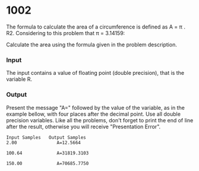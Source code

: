 # 1002

The formula to calculate the area of a circumference is defined as A = π . R2.
Considering to this problem that π = 3.14159:

Calculate the area using the formula given in the problem description.

### Input
The input contains a value of floating point (double precision), that is the variable R.

### Output
Present the message "A=" followed by the value of the variable, as in the example bellow, with four places after the decimal point. Use all double precision variables. Like all the problems, don't forget to print the end of line after the result, otherwise you will receive "Presentation Error".

```
Input Samples	Output Samples
2.00               A=12.5664

100.64             A=31819.3103

150.00             A=70685.7750
```